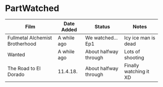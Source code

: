 # PartWatched

| Film | Date Added | Status | Notes |
| ---- | ---------- | ------ | ----- |
| Fullmetal Alchemist Brotherhood | A while ago | We watched... Ep1| Icy ice man is dead |
| Wanted | A while ago | About halfway through | Lots of shooting |
| The Road to El Dorado | 11.4.18. | About halfway through | Finally watching it XD |
